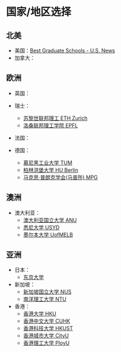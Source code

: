 # 国家/地区选择
## 北美
- 美国：[Best Graduate Schools - U.S. News](https://www.usnews.com/best-graduate-schools)
- 加拿大：

## 欧洲
- 英国：

- 瑞士：
    - [苏黎世联邦理工 ETH Zurich](https://ethz.ch/en.html)
    - [洛桑联邦理工学院 EPFL](https://www.epfl.ch/en/)
- 法国：
- 德国：
    - [慕尼黑工业大学 TUM](https://www.tum.de/en/)
    - [柏林洪堡大学 HU Berlin](https://www.hu-berlin.de/en)
    - [马克思·普朗克学会(马普所) MPG](https://www.mpg.de/en)
## 澳洲
- 澳大利亚：
    - [澳大利亚国立大学 ANU](https://www.anu.edu.au/)
    - [悉尼大学 USYD](https://www.sydney.edu.au/) 
    - [墨尔本大学 UofMELB](https://www.unimelb.edu.au/)
## 亚洲
- 日本：
    - [东京大学](https://www.u-tokyo.ac.jp/zh/index.html)
- 新加坡：
    - [新加坡国立大学 NUS](https://nus.edu.sg/)
    - [南洋理工大学 NTU](https://www.ntu.edu.sg/)
- 香港：
    - [香港大学 HKU](https://www.hku.hk/c_index.html)
    - [香港中文大学 CUHK](https://www.cuhk.edu.hk/chinese/)
    - [香港科技大学 HKUST](https://hkust.edu.hk/index.php/zh-hans)
    - [香港城市大学 CityU](https://www.cityu.edu.hk/zh-hk)
    - [香港理工大学 PloyU](https://www.polyu.edu.hk/sc/)